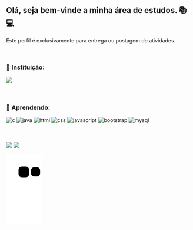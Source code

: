 ## Olá, seja bem-vinde a minha área de estudos. 📚💻
<p align="">Este perfil é exclusivamente para entrega ou postagem de atividades.</p>
<br>

<h3 align="">🏫 Instituição:</h3>
<p align=""><a href="https://portal.ifsuldeminas.edu.br/" target="_blank"><img height="80em" src="https://portal.mch.ifsuldeminas.edu.br/images/marca-oficial-campus-machado/IFSULDEMINAS_Machado-aplica%C3%A7%C3%B5es-horizontais-01.png"></a> </p>
<br>

<h3 align="">🌱 Aprendendo:</h3>
<div align="" style="display: inline_block">
  <img height="50cm" alt="c" src="https://cdn.jsdelivr.net/gh/devicons/devicon/icons/c/c-original.svg">
  <img height="50cm" alt="java" src="https://cdn.jsdelivr.net/gh/devicons/devicon/icons/java/java-original.svg">
  <img height="50cm" alt="html" src="https://cdn.jsdelivr.net/gh/devicons/devicon/icons/html5/html5-original.svg">
  <img height="50cm" alt="css" src="https://cdn.jsdelivr.net/gh/devicons/devicon/icons/css3/css3-original.svg">
  <img height="50cm" alt="javascript" src="https://cdn.jsdelivr.net/gh/devicons/devicon/icons/javascript/javascript-original.svg">
  <img height="58cm" alt="bootstrap" src="https://cdn.jsdelivr.net/gh/devicons/devicon/icons/bootstrap/bootstrap-original.svg">
  <img height="50cm" alt="mysql" src="https://cdn.jsdelivr.net/gh/devicons/devicon/icons/mysql/mysql-original.svg">
</div>
<br>
<br>
<br>
<div align="">
  <img height="130cm" src="https://github-readme-stats.vercel.app/api?username=1940039&show_icons=true&theme=react&include_all_commits=true&count_private=true"/>
  <img height="100cm" src="https://github-readme-stats.vercel.app/api/top-langs/?username=1940039&layout=compact&langs_count=7&theme=react"/>
  
  ![Snake animation](https://github.com/1940039/1940039/blob/output/github-contribution-grid-snake.svg)
</div>
<!--
<h3>- 🤔 Como me encontrar:
